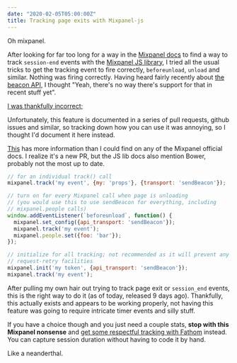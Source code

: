 ```yaml
---
date: "2020-02-05T05:00:00Z"
title: Tracking page exits with Mixpanel-js
---
```

Oh mixpanel.

After looking for far too long for a way in the [Mixpanel docs](https://developer.mixpanel.com/docs/javascript-full-api-reference#section-mixpanel-track) to find a way to track `session-end` events with the [Mixpanel JS library](https://github.com/mixpanel/mixpanel-js), I tried all the usual tricks to get the tracking event to fire correctly, `beforeunload`, `unload` and similar. Nothing was firing correctly. Having heard fairly recently about [the beacon API](https://developer.mozilla.org/en-US/docs/Web/API/Beacon_API), I thought "Yeah, there's no way there's support for that in recent stuff yet".

[I was thankfully incorrect;](https://caniuse.com/#feat=beacon)

Unfortunately, this feature is documented in a series of pull requests, github issues and similar, so tracking down how you can use it was annoying, so I thought I'd document it here instead.

[This](https://github.com/mixpanel/mixpanel-js/pull/240) has more information than I could find on any of the Mixpanel official docs. I realize it's a new PR, but the JS lib docs also mention Bower, probably not the most up to date.

```javascript
// for an individual track() call
mixpanel.track('my event', {my: 'props'}, {transport: 'sendBeacon'});

// turn on for every Mixpanel call when page is unloading
// (you would use this to use sendBeacon for everything, including
// mixpanel.people calls)
window.addEventListener(`beforeunload`, function() {
  mixpanel.set_config({api_transport: 'sendBeacon'});
  mixpanel.track('my event');
  mixpanel.people.set({foo: 'bar'});
});

// initialize for all tracking; not recommended as it will prevent any
// request-retry facilities
mixpanel.init('my token', {api_transport: 'sendBeacon'});
mixpanel.track('my event');
```

After pulling my own hair out trying to track page exit or `session_end` events, this is the right way to do it (as of today, released 9 days ago). Thankfully, this actually exists and appears to be working properly, not having this feature was going to require intricate timer events and silly stuff.

If you have a choice though and you just need a couple stats, **stop with this Mixpanel nonsense** and [get some respectful tracking with Fathom](https://usefathom.com/) instead. You can capture session duration without having to code it by hand.

Like a neanderthal.
